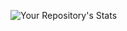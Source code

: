 ![Your Repository's Stats](https://github-readme-stats.vercel.app/api?username=nadic&show_icons=true)

